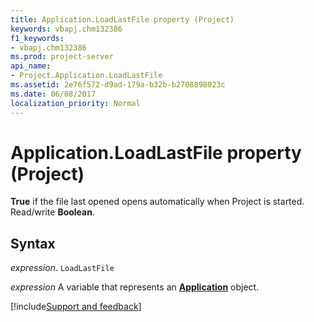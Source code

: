 ```yaml
---
title: Application.LoadLastFile property (Project)
keywords: vbapj.chm132386
f1_keywords:
- vbapj.chm132386
ms.prod: project-server
api_name:
- Project.Application.LoadLastFile
ms.assetid: 2e76f572-d9ad-179a-b32b-b2708898023c
ms.date: 06/08/2017
localization_priority: Normal
---
```



# Application.LoadLastFile property (Project)

 **True** if the file last opened opens automatically when Project is started. Read/write **Boolean**.


## Syntax

_expression_. `LoadLastFile`

_expression_ A variable that represents an **[Application](Project.Application.md)** object.

[!include[Support and feedback](~/includes/feedback-boilerplate.md)]